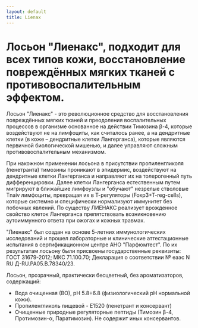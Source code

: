 ```yaml
---
layout: default
title: Lienax
---
```

# Лосьон "Лиенакс", подходит для всех типов кожи, восстановление повреждённых мягких тканей с противовоспалительным эффектом.
    
Лосьон "Лиенакс" - это революционное средство для восстановления повреждённых мягких тканей и  преодоления воспалительных процессов в организме основанное на действии Тимозина β-4, которые воздействуют не на лимфоциты, как считалось ранее, а на дендритные клетки (в коже – дендритные клетки Лангерганса), которые являются первичной биологической мишенью, и далее управляют сложным противовоспалительным механизмом.
    
При накожном применении лосьона в присутствии пропиленгликоля (пенетранта) тимозины проникают в эпидермис, воздействуют на дендритные клетки Лангерганса и направляют их на толерогенный путь дифференцировки. Далее клетки Лангерганса естественным путем мигрируют в ближайшие лимфоузлы и "обучают" незрелые стволовые Тnaiv лимфоциты, превращая их в Т-регуляторы (Foxp3+T-reg-cells), которые системно и специфически нормализуют иммунитет без побочных явлений. По существу ЛИЕНАКС реализует врожденное свойство клеток Лангерганса препятствовать возникновению аутоиммунного ответа при ожогах и кожных травмах.
    
"Лиенакс" был создан на основе 5-летних иммунологических исследований и прошел лабораторные и клинические аттестационные испытания в сертификационном центре АНО "Парфюмтест". По их результатам лосьону были присвоены государственные реквизиты: ГОСТ 31679-2012; МКС 71.100.70; Декларация о соответствии № еаэс N RU Д-RU.РА05.В.78340/23.
    
Лосьон, прозрачный, практически бесцветный, без ароматизаторов, содержащий:
- Вода очищенная (ВО), рН 5.8÷6.8 (физиологический рН нормальной кожи).
- Пропиленгликоль пищевой - Е1520 (пенетрант и консервант)
- Очищенные природные регуляторные пептиды (Тимозин β-4, Протимозин-α, Паратимозин).
Не содержит иных консервантов.
    
